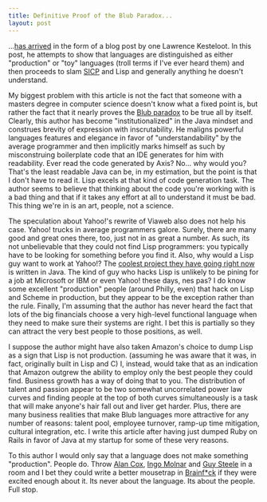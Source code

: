 ```yaml
--- 
title: Definitive Proof of the Blub Paradox...
layout: post
---
```

...[has arrived](http://lkesteloot.blogspot.com/2008/01/production-languages-and-toy-languages.html) in the form of a blog post by one Lawrence Kesteloot. In this post, he attempts to show that languages are distinguished as either "production" or "toy" languages (troll terms if I've ever heard them) and then proceeds to slam [SICP](http://mitpress.mit.edu/sicp/) and Lisp and generally anything he doesn't understand.

My biggest problem with this article is not the fact that someone with a masters degree in computer science doesn't know what a fixed point is, but rather the fact that it nearly proves the [Blub paradox](http://www.paulgraham.com/avg.html) to be true all by itself. Clearly, this author has become "institutionalized" in the Java mindset and construes brevity of expression with inscrutability. He maligns powerful languages features and elegance in favor of "understandability" by the average programmer and then implicitly marks himself as such by misconstruing boilerplate code that an IDE generates for him with readability. Ever read the code generated by Axis? No... why would you? That's the least readable Java can be, in my estimation, but the point is that I don't have to read it. Lisp excels at that kind of code generation task. The author seems to believe that thinking about the code you're working with is a bad thing and that if it takes any effort at all to understand it must be bad. This thing we're in is an art, people, not a science.

The speculation about Yahoo!'s rewrite of Viaweb also does not help his case. Yahoo! trucks in average programmers galore. Surely, there are many good and great ones there, too, just not in as great a number. As such, its not unbelievable that they could not find Lisp programmers: you typically have to be looking for something before you find it. Also, why would a Lisp guy want to work at Yahoo!? The [coolest project they have going right now](http://lucene.apache.org/hadoop) is written in Java. The kind of guy who hacks Lisp is unlikely to be pining for a job at Microsoft or IBM or even Yahoo! these days, nes pas? I do know some excellent "production" people (around Philly, even) that hack on Lisp and Scheme in production, but they appear to be the exception rather than the rule. Finally, I'm assuming that the author has never heard the fact that lots of the big financials choose a very high-level functional language when they need to make sure their systems are right. I bet this is partially so they can attract the very best people to those positions, as well.

I suppose the author might have also taken Amazon's choice to dump Lisp as a sign that Lisp is not production. (assuming he was aware that it was, in fact, originally built in Lisp and C) I, instead, would take that as an indication that Amazon outgrew the ability to employ only the best people they could find. Business growth has a way of doing that to you. The distribution of talent and passion appear to be two somewhat uncorrelated power law curves and finding people at the top of both curves simultaneously is a task that will make anyone's hair fall out and liver get harder. Plus, there are many business realities that make Blub languages more attractive for any number of reasons: talent pool, employee turnover, ramp-up time mitigation, cultural integration, etc. I write this article after having just dumped Ruby on Rails in favor of Java at my startup for some of these very reasons.

To this author I would only say that a language does not make something "production". People do. Throw [Alan Cox](http://en.wikipedia.org/wiki/Alan_Cox), [Ingo Molnar](http://en.wikipedia.org/wiki/Ingo_Molnar) and [Guy Steele](http://research.sun.com/people/mybio.php?uid=25706) in a room and I bet they could write a better mousetrap in [Brainf*ck](http://www.muppetlabs.com/~breadbox/bf/) if they were excited enough about it. Its never about the language. Its about the people. Full stop.
